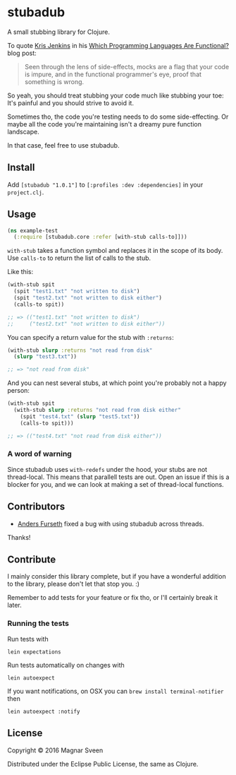 # stubadub

A small stubbing library for Clojure.

To quote [Kris Jenkins](https://twitter.com/krisajenkins) in his [Which Programming Languages Are Functional?](http://blog.jenkster.com/2015/12/which-programming-languages-are-functional.html) blog post:

> Seen through the lens of side-effects, mocks are a flag that your code is
> impure, and in the functional programmer's eye, proof that something is wrong.

So yeah, you should treat stubbing your code much like stubbing your toe: It's
painful and you should strive to avoid it.

Sometimes tho, the code you're testing needs to do some side-effecting. Or maybe
all the code you're maintaining isn't a dreamy pure function landscape.

In that case, feel free to use stubadub.

## Install

Add `[stubadub "1.0.1"]` to `[:profiles :dev :dependencies]` in your `project.clj`.

## Usage

```clj
(ns example-test
  (:require [stubadub.core :refer [with-stub calls-to]]))
```

`with-stub` takes a function symbol and replaces it in the scope of its body.
Use `calls-to` to return the list of calls to the stub.

Like this:

```clj
(with-stub spit
  (spit "test1.txt" "not written to disk")
  (spit "test2.txt" "not written to disk either")
  (calls-to spit))

;; => (("test1.txt" "not written to disk")
;;     ("test2.txt" "not written to disk either"))
```

You can specify a return value for the stub with `:returns`:

```clj
(with-stub slurp :returns "not read from disk"
  (slurp "test3.txt"))

;; => "not read from disk"
```

And you can nest several stubs, at which point you're probably not a happy
person:

```clj
(with-stub spit
  (with-stub slurp :returns "not read from disk either"
    (spit "test4.txt" (slurp "test5.txt"))
    (calls-to spit)))

;; => (("test4.txt" "not read from disk either"))
```

### A word of warning

Since stubadub uses `with-redefs` under the hood, your stubs are not
thread-local. This means that parallell tests are out. Open an issue if this is
a blocker for you, and we can look at making a set of thread-local functions.

## Contributors

- [Anders Furseth](https://github.com/andersfurseth) fixed a bug with using stubadub across threads.

Thanks!

## Contribute

I mainly consider this library complete, but if you have a wonderful addition to
the library, please don't let that stop you. :)

Remember to add tests for your feature or fix tho, or I'll
certainly break it later.

### Running the tests

Run tests with

    lein expectations

Run tests automatically on changes with

    lein autoexpect

If you want notifications, on OSX you can `brew install terminal-notifier` then

    lein autoexpect :notify

## License

Copyright © 2016 Magnar Sveen

Distributed under the Eclipse Public License, the same as Clojure.
